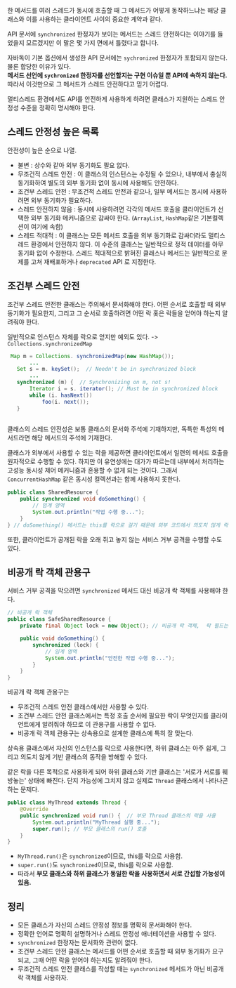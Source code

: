 한 메서드를 여러 스레드가 동시에 호출할 때 그 메서드가 어떻게 동작하느냐는 해당 클래스와 이를 사용하는 클라이언트 사이의 중요한 계약과 같다.

API 문서에 `synchronized` 한정자가 보이는 메서드는 스레드 안전하다는 이야기를 들었을지 모르겠지만 이 말은 몇 가지 면에서 틀렸다고 합니다.

자바독이 기본 옵션에서 생성한 API 문서에는 `sychronized` 한정자가 포함되지 않는다. 물론 합당한 이유가 있다.  
**메서드 선언에 `sychronized` 한정자를 선언할지는 구현 이슈일 뿐 API에 속하지 않는다.**  
따라서 이것만으로 그 메서드가 스레드 안전하다고 믿기 어렵다.

멀티스레드 환경에서도 API를 안전하게 사용하게 하려면 클래스가 지원하는 스레드 안정성 수준을 정확히 명시해야 한다.

## 스레드 안정성 높은 목록
안전성이 높은 순으로 나열.
- 불변 : 상수와 같아 외부 동기화도 필요 없다.
- 무조건적 스레드 안전 : 이 클래스의 인스턴스는 수정될 수 있으나, 내부에서 충실히 동기화하여 별도의 외부 동기화 없이 동시에 사용해도 안전하다.
- 조건부 스레드 안전 : 무조건적 스레드 안전과 같으나, 일부 메서드는 동시에 사용하려면 외부 동기화가 필요하다.
- 스레드 안전하지 않음 : 동시에 사용하려면 각각의 메서드 호출을 클라이언트가 선택한 외부 동기화 메커니즘으로 감싸야 한다. (`ArrayList`, `HashMap`같은 기본컬렉션이 여기에 속함)
- 스레드 적대적 : 이 클래스는 모든 메서드 호출을 외부 동기화로 감싸더라도 멀티스레드 환경에서 안전하지 않다. 이 수준의 클래스는 일반적으로 정적 데이터를 아무 동기화 없이 수정한다. 스레드 적대적으로 밝혀진 클래스나 메서드는 일반적으로 문제를 고쳐 재배포하거나 `deprecated` API 로 지정한다.

## 조건부 스레드 안전
조건부 스레드 안전한 클래스는 주의해서 문서화해야 한다. 어떤 순서로 호출할 때 외부 동기화가 필요한지, 그리고 그 순서로 호출하려면 어떤 락 홋은 락들을 얻어야 하는지 알려줘야 한다.

일반적으로 인스턴스 자체를 락으로 얻지만 예외도 있다. -> `Collections.synchronizedMap`

```java
 Map m = Collections. synchronizedMap(new HashMap());
       ...
   Set s = m. keySet();  // Needn't be in synchronized block
       ...
   synchronized (m) {  // Synchronizing on m, not s!
       Iterator i = s. iterator(); // Must be in synchronized block
       while (i. hasNext())
           foo(i. next());
   }
  
```
클래스의 스레드 안전성은 보통 클래스의 문서화 주석에 기재하지만, 독특한 특성의 메서드라면 해당 메서드의 주석에 기재한다.

클래스가 외부에서 사용할 수 있는 락을 제공하면 클라이언트에서 일련의 메서드 호출을 원자적으로 수행할 수 있다. 하지만 이 유연성에는 대가가 따르는데 내부에서 처리하는 고성능 동시성 제어 메커니즘과 혼용할 수 없게 되는 것이다. 그래서 `ConcurrentHashMap` 같은 동시성 컬렉션과는 함께 사용하지 못한다.  
```java
public class SharedResource {
    public synchronized void doSomething() {
        // 임계 영역
        System.out.println("작업 수행 중...");
    }
} // doSomething() 메서드는 this를 락으로 걸기 때문에 외부 코드에서 의도치 않게 락을 잡을 위험이 있다.
```
또한, 클라이언트가 공개된 락을 오래 쥐고 놓지 않는 서비스 거부 공격을 수행할 수도 있다.

## 비공개 락 객체 관용구
서비스 거부 공격을 막으려면 `synchronized` 메서드 대신 비공개 락 객체를 사용해야 한다.
```java
// 비공개 락 객체
public class SafeSharedResource {
    private final Object lock = new Object(); // 비공개 락 객체,  락 필드는 항상 final로 선언하라.

    public void doSomething() {
        synchronized (lock) {
            // 임계 영역
            System.out.println("안전한 작업 수행 중...");
        }
    }
}
```
비공개 락 객체 관용구는 
- 무조건적 스레드 안전 클래스에서만 사용할 수 있다.
- 조건부 스레드 안전 클래스에서는 특정 호출 순서에 필요한 락이 무엇인지를 클라이언트에게 알려줘야 하므로 이 관용구를 사용할 수 없다.
- 비공개 락 객체 관용구는 상속용으로 설계한 클래스에 특히 잘 맞는다.

상속용 클래스에서 자신의 인스턴스를 락으로 사용한다면, 하위 클래스는 아주 쉽게, 그리고 의도치 않게 기반 클래스의 동작을 방해할 수 있다.

같은 락을 다른 목적으로 사용하게 되어 하위 클래스와 기반 클래스는 '서로가 서로를 훼방놓는' 상태에 빠진다. 단지 가능성에 그치지 않고 실제로 `Thread` 클래스에서 나타나곤 하는 문제다.
```java
public class MyThread extends Thread {
    @Override
    public synchronized void run() {  // 부모 Thread 클래스의 락을 사용
        System.out.println("MyThread 실행 중...");
        super.run(); // 부모 클래스의 run() 호출
    }
}
```
- `MyThread.run()`은 `synchronized`이므로, this를 락으로 사용함.
- `super.run()`도 `synchronized`이므로, this를 락으로 사용함.
- 따라서 **부모 클래스와 하위 클래스가 동일한 락을 사용하면서 서로 간섭할 가능성이 있음.**

## 정리
- 모든 클래스가 자신의 스레드 안정성 정보를 명확히 문서화해야 한다.
- 정확한 언어로 명확히 설명하거나 스레드 안정성 애너테이션을 사용할 수 있다.
- `synchronized` 한정자는 문서화와 관련이 없다.
- 조건부 스레드 안전 클래스는 메서드를 어떤 순서로 호출할 때 외부 동기화가 요구되고, 그때 어떤 락을 얻어야 하는지도 알려줘야 한다.
- 무조건적 스레드 안전 클래스를 작성할 때는 `synchronized` 메서드가 아닌 비공개 락 객체를 사용하자.
